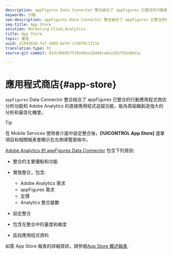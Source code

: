 ```yaml
---
description: appFigures Data Connector 整合結合了 appFigures 已整合的行動應用程式商店分析功能和 Adobe Analytics 的直接應用程式追蹤功能，能為貴組織創造強大的分析和最佳化機會。
keywords: 行動
seo-description: appFigures Data Connector 整合結合了 appFigures 已整合的行動應用程式商店分析功能和 Adobe Analytics 的直接應用程式追蹤功能，能為貴組織創造強大的分析和最佳化機會。
seo-title: App Store
solution: Marketing Cloud,Analytics
title: App Store
topic: 量度
uuid: a194364d-faf-4995-befd-cf48f9c1f11b
translation-type: ht
source-git-commit: 814c99695f538160ae28484ca8e2a92f5b24bb1a

---
```



# 應用程式商店{#app-store}

`appFigures` Data Connector 整合結合了 appFigures 已整合的行動應用程式商店分析功能和 Adobe Analytics 的直接應用程式追蹤功能，能為貴組織創造強大的分析和最佳化機會。

>[!TIP]
>
>在 Mobile Services 使用者介面中設定整合後，**[!UICONTROL App Store]** 選單項目和相關報表會顯示在左側導覽窗格中。

[Adobe Analytics 的 appFigures Data Connector](https://marketing.adobe.com/resources/help/zh_TW/connectors/appfigures/) 包含下列資訊:
<!--REKHA: no idea where this guide lives-->

* 整合的主要優點和功能
* 實施整合，包含:

   * Adobe Analytics 需求
   * appFigures 需求
   * 定價
   * Analytics 整合變數

* 設定整合
* 包含在整合中的量度和維度
* 區段應用程式資料

如需 App Store 報表的詳細資訊，請參閱[App Store 概述報表](/help/using/usage/c-app-store-store-performance.md).
